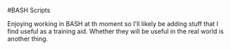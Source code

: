 #BASH Scripts

Enjoying working in BASH at th moment so I'll likely be adding stuff that I find useful as a training aid. Whether they will be useful in the real world is another thing. 
